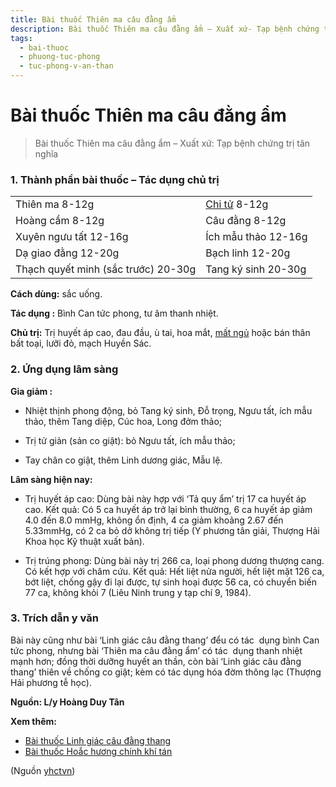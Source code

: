 ```yaml
---
title: Bài thuốc Thiên ma câu đằng ẩm
description: Bài thuốc Thiên ma câu đằng ẩm – Xuất xứ- Tạp bệnh chứng trị tân nghĩa
tags:
  - bai-thuoc
  - phuong-tuc-phong
  - tuc-phong-v-an-than
---
```


# Bài thuốc Thiên ma câu đằng ẩm 

> Bài thuốc Thiên ma câu đằng ẩm – Xuất xứ: Tạp bệnh chứng trị tân nghĩa

### 1. Thành phần bài thuốc – Tác dụng chủ trị

|  |  |
| --- | --- |
| Thiên ma 8-12g | [Chi tử](/yhctvn/vi-thuoc-chi-tu) 8-12g |
| Hoàng cầm 8-12g | Câu đằng 8-12g |
| Xuyên ngưu tất 12-16g | Ích mẫu thảo 12-16g |
| Dạ giao đằng 12-20g | Bạch linh 12-20g |
| Thạch quyết minh (sắc trước) 20-30g | Tang ký sinh 20-30g |

**Cách dùng:** sắc uống.

**Tác dụng :** Bình Can tức phong, tư âm thanh nhiệt. 

**Chủ trị:** Trị huyết áp cao, đau đầu, ù tai, hoa mắt, [mất ngủ](/yhctvn/chung-mat-ngu-theo-dong-y) hoặc bán thân bất toại, lưỡi đỏ, mạch Huyền Sác.

### 2. Ứng dụng lâm sàng

**Gia giảm :**

+ Nhiệt thịnh phong động, bỏ Tang ký sinh, Đỗ trọng, Ngưu tất, ích mẫu thảo, thêm Tang diệp, Cúc hoa, Long đởm thảo;

+ Trị tử giản (sản co giật): bỏ Ngưu tất, ích mẫu thảo;

+ Tay chân co giật, thêm Linh dương giác, Mẫu lệ.

**Lâm sàng hiện nay:**

+ Trị huyết áp cao: Dùng bài này hợp với ‘Tả quy ẩm’ trị 17 ca huyết áp cao. Kết quả: Có 5 ca huyết áp trở lại bình thường, 6 ca huyết áp giảm 4.0 đến 8.0 mmHg, không ổn định, 4 ca giảm khoảng 2.67 đến 5.33mmHg, có 2 ca bỏ dở không trị tiếp (Y phương tân giải, Thượng Hải Khoa học Kỹ thuật xuất bản).

+ Trị trúng phong: Dùng bài này trị 266 ca, loại phong dương thượng cang. Có kết hợp với châm cứu. Kết quả: Hết liệt nửa người, hết liệt mặt 126 ca, bớt liệt, chống gậy đi lại được, tự sinh hoại được 56 ca, có chuyển biến 77 ca, không khỏi 7 (Liêu Ninh trung y tạp chí 9, 1984).

### 3. Trích dẫn y văn

Bài này cũng như bài ‘Linh giác câu đằng thang’ đểu có tác  dụng bình Can tức phong, nhưng bài ‘Thiên ma câu đằng ẩm’ có tác  dụng thanh nhiệt mạnh hơn; đồng thời dưỡng huyết an thần, còn bài ‘Linh giác câu đằng thang’ thiên về chống co giật; kèm có tác dụng hóa đờm thông lạc (Thượng Hải phương tễ học).

**Nguồn: L/y Hoàng Duy Tân**

**Xem thêm:**

* [Bài thuốc Linh giác câu đằng thang](/yhctvn/bai-thuoc-linh-giac-cau-dang-thang)
* [Bài thuốc Hoắc hương chính khí tán](/yhctvn/bai-thuoc-hoac-huong-chinh-khi-tan)

(Nguồn <a href="https://yhctvn.com/bai-thuoc-thien-ma-cau-dang-am/" target="_blank">yhctvn</a>)
